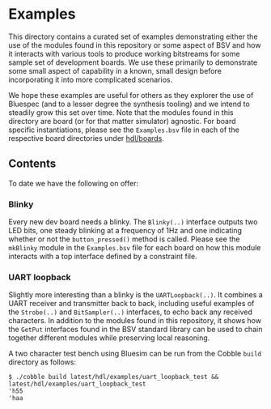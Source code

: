# Examples

This directory contains a curated set of examples demonstrating either the use of the modules found
in this repository or some aspect of BSV and how it interacts with various tools to produce working
bitstreams for some sample set of development boards. We use these primarily to demonstrate some
small aspect of capability in a known, small design before incorporating it into more complicated
scenarios.

We hope these examples are useful for others as they explorer the use of Bluespec (and to a lesser
degree the synthesis tooling) and we intend to steadily grow this set over time. Note that the
modules found in this directory are board (or for that matter simulator) agnostic. For board
specific instantiations, please see the ```Examples.bsv``` file in each of the respective board
directories under [hdl/boards](../boards).

## Contents

To date we have the following on offer:

### Blinky

Every new dev board needs a blinky. The ```Blinky(..)``` interface outputs two LED bits, one steady
blinking at a frequency of 1Hz and one indicating whether or not the ```button_pressed()``` method
is called. Please see the ```mkBlinky``` module in the ```Examples.bsv``` file for each board on how
this module interacts with a top interface defined by a constraint file.

### UART loopback

Slightly more interesting than a blinky is the ```UARTLoopback(..)```. It combines a UART receiver
and transmitter back to back, including useful examples of the ```Strobe(..)``` and
```BitSampler(..)``` interfaces, to echo back any received characters. In addition to the modules
found in this repository, it shows how the ```GetPut``` interfaces found in the BSV standard library
can be used to chain together different modules while preserving local reasoning.

A two character test bench using Bluesim can be run from the Cobble ```build``` directory as
follows:

```
$ ./cobble build latest/hdl/examples/uart_loopback_test && latest/hdl/examples/uart_loopback_test
'h55
'haa
```
